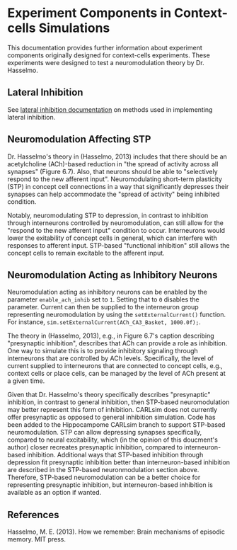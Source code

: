 Experiment Components in Context-cells Simulations
==================================================

This documentation provides further information about experiment components originally designed for context-cells experiments. These experiments were designed to test a neuromodulation theory by Dr. Hasselmo.

## Lateral Inhibition

See [lateral inhibition documentation](https://hco-dev-docs.readthedocs.io/en/latest/oblomem/lateral_inhibition.html) on methods used in implementing lateral inhibition.

## Neuromodulation Affecting STP

Dr. Hasselmo's theory in (Hasselmo, 2013) includes that there should be an acetylcholine (ACh)-based reduction in "the spread of activity across all synapses" (Figure 6.7). Also, that neurons should be able to "selectively respond to the new afferent input". Neuromodulating short-term plasticity (STP) in concept cell connections in a way that significantly depresses their synapses can help accommodate the "spread of activity" being inhibited condition.

Notably, neuromodulating STP to depression, in contrast to inhibition through interneurons controlled by neuromodulation, can still allow for the "respond to the new afferent input" condition to occur. Interneurons would lower the exitability of concept cells in general, which can interfere with responses to afferent input. STP-based "functional inhibition" still allows the concept cells to remain excitable to the afferent input.

## Neuromodulation Acting as Inhibitory Neurons

Neuromodulation acting as inhibitory neurons can be enabled by the parameter `enable_ach_inhib` set to `1`. Setting that to `0` disables the parameter. Current can then be supplied to the interneuron group representing neuromodulation by using the `setExternalCurrent()` function. For instance, `sim.setExternalCurrent(ACh_CA3_Basket, 1000.0f);`.

The theory in (Hasselmo, 2013), e.g., in Figure 6.7's caption describing "presynaptic inhibition", describes that ACh can provide a role as inhibition. One way to simulate this is to provide inhibitory signaling through interneurons that are controlled by ACh levels. Specifically, the level of current supplied to interneurons that are connected to concept cells, e.g., context cells or place cells, can be managed by the level of ACh present at a given time.

Given that Dr. Hasselmo's theory specifically describes "presynaptic" inhibition, in contrast to general inhibition, then STP-based neuromodulation may better represent this form of inhibition. CARLsim does not currently offer presynaptic as opposed to general inhibition simulation. Code has been added to the Hippocampome CARLsim branch to support STP-based neuromodulation. STP can allow depressing synapses specifically, compared to neural excitability, which (in the opinion of this doucment's author) closer recreates presynaptic inhibition, compared to interneuron-based inhibition. Additional ways that STP-based inhibition through depression fit presynaptic inhibition better than interneuron-based inhibition are described in the STP-based neuronmodulation section above. Therefore, STP-based neuromodulation can be a better choice for representing presynaptic inhibition, but interneuron-based inhibition is available as an option if wanted.

## References

Hasselmo, M. E. (2013). How we remember: Brain mechanisms of episodic memory. MIT press.



